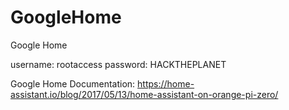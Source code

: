# GoogleHome
Google Home

username: rootaccess
password: HACKTHEPLANET

Google Home Documentation:
https://home-assistant.io/blog/2017/05/13/home-assistant-on-orange-pi-zero/
